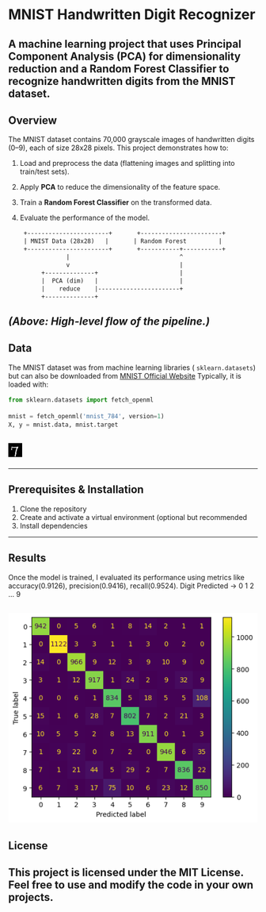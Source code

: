 # MNIST Handwritten Digit Recognizer

A machine learning project that uses **Principal Component Analysis (PCA)** for dimensionality reduction and a **Random Forest Classifier** to recognize handwritten digits from the MNIST dataset.
---
## Overview
The MNIST dataset contains 70,000 grayscale images of handwritten digits (0–9), each of size 28x28 pixels. This project demonstrates how to:
1. Load and preprocess the data (flattening images and splitting into train/test sets).
2. Apply **PCA** to reduce the dimensionality of the feature space.
3. Train a **Random Forest Classifier** on the transformed data.
4. Evaluate the performance of the model.

        +-----------------------+       +-----------------------+
        | MNIST Data (28x28)   |       | Random Forest         |
        +-----------------------+       +-----------+-----------+
                    |                               ^
                    v                               |
             +--------------+                       |
             |  PCA (dim)   |                       |
             |    reduce    |-----------------------+
             +--------------+
*(Above: High-level flow of the pipeline.)*
---
## Data
The MNIST dataset was from  machine learning libraries ( `sklearn.datasets`) but can also  be downloaded from [MNIST Official Website](https://www.kaggle.com/datasets/scolianni/mnistasjpg?resource=download) 
 Typically, it is loaded with:
```python
from sklearn.datasets import fetch_openml

mnist = fetch_openml('mnist_784', version=1)
X, y = mnist.data, mnist.target
```
![Sample Image](test.jpg)
--
---
 ## Prerequisites & Installation
 1. Clone the repository
 2. Create and activate a virtual environment (optional but recommended
 3. Install dependencies
 ---
## Results
Once the model is trained, I evaluated its performance using metrics like accuracy(0.9126), precision(0.9416), recall(0.9524).
Digit Predicted →  0    1    2    ...   9

![Confusion Matrix](Confusion_Matrix.png)
---
## License
This project is licensed under the MIT License. Feel free to use and modify the code in your own projects.
---